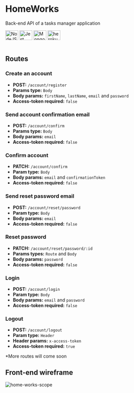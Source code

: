 # HomeWorks
Back-end API of a tasks manager application

<div style="display: inline_block">
  <img align="center" alt="NodeJS" height="30" width="40" src="https://cdn.jsdelivr.net/gh/devicons/devicon/icons/nodejs/nodejs-original.svg" />
  <img align="center" alt="Jest" height="30" width="40" src="https://cdn.jsdelivr.net/gh/devicons/devicon/icons/jest/jest-plain.svg">
  <img align="center" alt="MongoDB" height="30" width="40" src="https://cdn.jsdelivr.net/gh/devicons/devicon/icons/mongodb/mongodb-original-wordmark.svg" />
  <img align="center" alt="heroku" height="30" width="40" src="https://cdn.jsdelivr.net/gh/devicons/devicon/icons/heroku/heroku-plain-wordmark.svg">
</div><br>

## Routes
### Create an account
- **POST:** `/account/register`
- **Params type:** `Body`
- **Body params:** `firstName`, `lastName`, `email` and `password`
- **Access-token required:** `false`

### Send account confirmation email
- **POST:** `/account/confirm`
- **Params type:** `Body`
- **Body params:** `email`
- **Access-token required:** `false`

### Confirm account
- **PATCH:** `/account/confirm`
- **Param type:** `Body`
- **Body params:** `email` and `confirmationToken`
- **Access-token required:** `false`

### Send reset password email
- **POST:** `/account/reset/password`
- **Param type:** `Body`
- **Body params:** `email`
- **Access-token required:** `false`
  
### Reset password
- **PATCH:** `/account/reset/password/:id`
- **Params types:** `Route` and `Body`
- **Body params:** `password`
- **Access-token required:** `false`

### Login
- **POST:** `/account/login`
- **Param type:** `Body`
- **Body params:** `email` and `password`
- **Access-token required:** `false`

### Logout
- **POST:** `/account/logout`
- **Param type:** `Header`
- **Header params:** `x-access-token`
- **Access-token required:** `true`

*More routes will come soon

## Front-end wireframe
![home-works-scope](https://user-images.githubusercontent.com/79765050/176801314-b38d96c9-dcfa-4d47-9099-3a0875023476.png)

